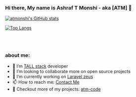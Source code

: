 ### Hi there, My name is Ashraf T Monshi - aka [ATM] 👋

[![atmonshi's GitHub stats](https://github-readme-stats.vercel.app/api?username=atmonshi&count_private=true&show_icons=true&theme=flag-india)](https://github.com/atmonshi/github-readme-stats)

[![Top Langs](https://github-readme-stats.vercel.app/api/top-langs/?username=atmonshi&layout=compact)](https://github.com/anuraghazra/github-readme-stats)

<br />
<br />


### about me:
- 🌱 I’m [TALL stack](https://tallstack.dev/) developer
- 👯 I’m looking to collaborate more on open source projects
- 🔭 I’m currently working on [Laravel zeus](https://larazeus.com)
- 📫 How to reach me: [Contact Me](https://atm-code.com/contact-us/other)
- 📂 Checkout more of my projects: [atm-code](https://atm-code.com)
